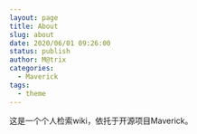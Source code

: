 ```yaml
---
layout: page
title: About
slug: about
date: 2020/06/01 09:26:00
status: publish
author: M@trix
categories: 
  - Maverick
tags: 
  - theme
---
```


这是一个个人检索wiki，依托于开源项目Maverick。
